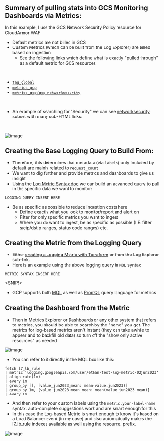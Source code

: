 ## Summary of pulling stats into GCS Monitoring Dashboards via Metrics:

In this example, I use the GCS Network Security Policy resource for CloudArmor WAF

- Default metrics are not billed in GCS
- Custom Metrics (which can be built from the Log Explorer) are billed based on ingestion
  - See the following links which define what is exactly "pulled through" as a default metric for GCS resources
<br>

- [`tag_global`](https://cloud.google.com/monitoring/api/resources#tag_global)
- [`metrics_gcp`](https://cloud.google.com/monitoring/api/metrics_gcp)
- [`metrics_gcp/gcp-networksecurity`](https://cloud.google.com/monitoring/api/metrics_gcp#gcp-networksecurity)

<br>

- An example of searching for "Security" we can see [networksecurity](https://cloud.google.com/monitoring/api/metrics_gcp#gcp-networksecurity) subset with many sub-HTML links:

<br>

![image](https://github.com/GangGreenTemperTatum/gcp-log-explorer/assets/104169244/acc9c2a5-b8d1-4989-b96e-ad7a23301211)

## Creating the Base Logging Query to Build From:

- Therefore, this determines that metadata (via `labels`) only included by default are mainly related to `request_count`
- We want to dig further and provide metrics and dashboards to give us insight
- Using the [Log Metric Syntax doc](https://cloud.google.com/logging/docs/view/logging-query-language) we can build an advanced query to pull in the specific data we want to monitor:

```
LOGGING QUERY INSERT HERE
```

- Be as specific as possible to reduce ingestion costs here
  - Define exactly what you look to monitor/report and alert on 
  - Filter for only specific metrics you want to ingest
  - Where you do want to ingest, be as specific as possible (I.E: filter srcip/dstip ranges, status code ranges) etc.


## Creating the Metric from the Logging Query

- Either [creating a Logging Metric with Terraform](https://registry.terraform.io/providers/hashicorp/google/latest/docs/resources/logging_metric) or from the Log Explorer sub-link.
- Here is an example using the above logging query in `MQL` syntax

```
METRIC SYNTAX INSERT HERE
```

<SNIP!>

- GCP supports both [MQL](https://cloud.google.com/monitoring/mql/examples) as well as [PromQL](https://cloud.google.com/monitoring/promql) query language for metrics

## Creating the Dashboard from the Metric

- Then in Metrics Explorer or Dashboards or any other system that refers to metrics, you should be able to search by the "name" you get. The metrics for log-based metrics aren't instant (they can take awhile to appear and to backfill old data) so turn off the "show only active resources" as needed

![image](https://github.com/GangGreenTemperTatum/gcp-log-explorer/assets/104169244/fe6f9cc8-d009-41a5-8b9d-93441efed9fc)

- You can refer to it directly in the MQL box like this:

```
fetch l7_lb_rule
| metric 'logging.googleapis.com/user/ethan-test-log-metric-02jun2023'
| align rate(1m)
| every 1m
| group_by [], [value_jun2023_mean: mean(value.jun2023)]
| group_by 1m, [value_jun2023_mean_mean: mean(value_jun2023_mean)]
| every 1m
```

- And then refer to your custom labels using the `metric.your-label-name` syntax. auto-complete suggestions work and are smart enough for this
- In this case the Log-based Metric is smart enough to know it's based on a Load Balancer event (in my case) and also automatically makes the l7_lb_rule indexes available as well using the resource. prefix.

![image](https://github.com/GangGreenTemperTatum/gcp-log-explorer/assets/104169244/c9684950-9e0a-4750-a8ad-b1b330801b18)
